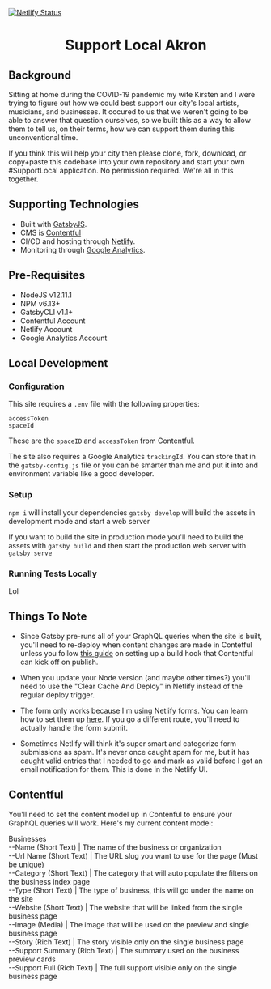 [![Netlify Status](https://api.netlify.com/api/v1/badges/819c20ba-81db-4dae-83f4-a1dbe82eba5f/deploy-status)](https://app.netlify.com/sites/xenodochial-bohr-1c4dfd/deploys)

<h1 align="center">
  Support Local Akron
</h1>

## Background

Sitting at home during the COVID-19 pandemic my wife Kirsten and I were trying to figure out how we could best support our city's local artists, musicians, and businesses. It occured to us that we weren't going to be able to answer that question ourselves, so we built this as a way to allow them to tell us, on their terms, how we can support them during this unconventional time.

If you think this will help your city then please clone, fork, download, or copy+paste this codebase into your own repository and start your own #SupportLocal application. No permission required. We're all in this together.

## Supporting Technologies

- Built with [GatsbyJS](https://www.gatsbyjs.org/).
- CMS is [Contentful](https://www.contentful.com/)
- CI/CD and hosting through [Netlify](https://www.netlify.com/).
- Monitoring through [Google Analytics](https://analytics.google.com/).

## Pre-Requisites

- NodeJS v12.11.1
- NPM v6.13+
- GatsbyCLI v1.1+
- Contentful Account
- Netlify Account
- Google Analytics Account

## Local Development

### Configuration

This site requires a `.env` file with the following properties:

```
accessToken
spaceId
```

These are the `spaceID` and `accessToken` from Contentful.

The site also requires a Google Analytics `trackingId`. You can store that in the `gatsby-config.js` file or you can be smarter than me and put it into and environment variable like a good developer.

### Setup

`npm i` will install your dependencies
`gatsby develop` will build the assets in development mode and start a web server

If you want to build the site in production mode you'll need to build the assets with
`gatsby build`
and then start the production web server with
`gatsby serve`

### Running Tests Locally

Lol

## Things To Note
- Since Gatsby pre-runs all of your GraphQL queries when the site is built, you'll need to re-deploy when content changes are made in Contetful unless you follow [this guide](https://www.contentful.com/developers/docs/tutorials/general/automate-site-builds-with-webhooks/) on setting up a build hook that Contentful can kick off on publish.

- When you update your Node version (and maybe other times?) you'll need to use the "Clear Cache And Deploy" in Netlify instead of the regular deploy trigger.

- The form only works because I'm using Netlify forms. You can learn how to set them up [here](https://docs.netlify.com/forms/setup/). If you go a different route, you'll need to actually handle the form submit.

- Sometimes Netlify will think it's super smart and categorize form submissions as spam. It's never once caught spam for me, but it has caught valid entries that I needed to go and mark as valid before I got an email notification for them. This is done in the Netlify UI.

## Contentful

You'll need to set the content model up in Contenful to ensure your GraphQL queries will work. Here's my current content model:

Businesses<br/>
--Name (Short Text) | The name of the business or organization<br/>
--Url Name (Short Text) | The URL slug you want to use for the page (Must be unique)<br/>
--Category (Short Text) | The category that will auto populate the filters on the business index page<br/>
--Type (Short Text) | The type of business, this will go under the name on the site<br/>
--Website (Short Text) | The website that will be linked from the single business page<br/>
--Image (Media) | The image that will be used on the preview and single business page<br/>
--Story (Rich Text) | The story visible only on the single business page<br/>
--Support Summary (Rich Text) | The summary used on the business preview cards<br/>
--Support Full (Rich Text) | The full support visible only on the single business page<br/>
